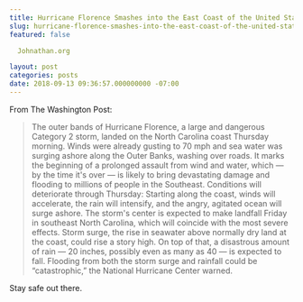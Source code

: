```yaml
---
title: Hurricane Florence Smashes into the East Coast of the United States
slug: hurricane-florence-smashes-into-the-east-coast-of-the-united-states
featured: false

  Johnathan.org

layout: post
categories: posts
date: 2018-09-13 09:36:57.000000000 -07:00
---
```


From The Washington Post:

>  The outer bands of Hurricane Florence, a large and dangerous Category 2 storm, landed on the North Carolina coast Thursday morning. Winds were already gusting to 70 mph and sea water was surging ashore along the Outer Banks, washing over roads. It marks the beginning of a prolonged assault from wind and water, which — by the time it's over — is likely to bring devastating damage and flooding to millions of people in the Southeast.
> Conditions will deteriorate through Thursday: Starting along the coast, winds will accelerate, the rain will intensify, and the angry, agitated ocean will surge ashore.
>  The storm's center is expected to make landfall Friday in southeast North Carolina, which will coincide with the most severe effects. Storm surge, the rise in seawater above normally dry land at the coast, could rise a story high. On top of that, a disastrous amount of rain — 20 inches, possibly even as many as 40 — is expected to fall.
> Flooding from both the storm surge and rainfall could be “catastrophic,” the National Hurricane Center warned.

Stay safe out there.

